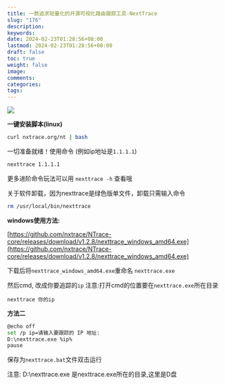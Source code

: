 ```yaml
---
title: 一款追求轻量化的开源可视化路由跟踪工具-NextTrace
slug: "176"
description: 
keywords: 
date: 2024-02-23T01:28:56+08:00
lastmod: 2024-02-23T01:28:56+08:00
draft: false
toc: true
weight: false
image: 
comments: 
categories: 
tags:
---
```


![](http://imgs.leshans.eu.org/2024/02/b89d1e07c5381409f955711a9a3e4bca.webp)


**一键安装脚本(linux)**

```bash
curl nxtrace.org/nt | bash
```

一切准备就绪！使用命令 (例如ip地址是`1.1.1.1`)

```bash
nexttrace 1.1.1.1
```

更多进阶命令玩法可以用 `nexttrace -h` 查看哦

 关于软件卸载，因为nexttrace是绿色版单文件，卸载只需输入命令 
 
 ```bash
rm /usr/local/bin/nexttrace
```




**windows使用方法:**

[https://github.com/nxtrace/NTrace-core/releases/download/v1.2.8/nexttrace_windows_amd64.exe](https://github.com/nxtrace/NTrace-core/releases/download/v1.2.8/nexttrace_windows_amd64.exe)

下载后将`nexttrace_windows_amd64.exe`重命名 `nexttrace.exe`

然后cmd,  改成你要追踪的`ip`  注意:打开cmd的位置要在`nexttrace.exe`所在目录

```
nexttrace 你的ip
```


**方法二**

```bash
@echo off
set /p ip=请输入要跟踪的 IP 地址:
D:\nexttrace.exe %ip%
pause
```

保存为`nexttrace.bat`文件双击运行

注意: D:\nexttrace.exe 是nexttrace.exe所在的目录,这里是D盘